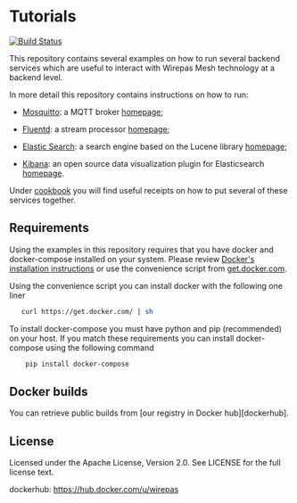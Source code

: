 # Tutorials

[![Build Status](https://travis-ci.com/wirepas/tutorials.svg?branch=master)](https://travis-ci.com/wirepas/tutorials)

This repository contains several examples on how to run several backend
services which are useful to interact with Wirepas Mesh technology
at a backend level.

In more detail this repository contains instructions on how to run:

- [Mosquitto](https://github.com/wirepas/tutorials/tree/master/mosquitto): a MQTT broker  [homepage](https://mosquitto.org/);

- [Fluentd](https://github.com/wirepas/tutorials/tree/master/fluentd): a stream processor [homepage](https://www.fluentd.org/);

- [Elastic Search](https://github.com/wirepas/tutorials/tree/master/elastic_search): a search engine based on the Lucene library [homepage](https://www.elastic.co/products/elasticsearch);

- [Kibana](https://github.com/wirepas/tutorials/tree/master/elastic_search): an open source data visualization plugin for Elasticsearch [homepage](https://www.elastic.co/products/kibana).

Under [cookbook](https://github.com/wirepas/tutorials/tree/master/cookbook)
you will find useful receipts on how to put several of these services together.

## Requirements

Using the examples in this repository requires that you have docker and
docker-compose installed on your system. Please review
[Docker's installation instructions](https://docs.docker.com/install/)
or use the convenience script from [get.docker.com](https://get.docker.com>).

Using the convenience script you can install docker with the following one liner

```bash
   curl https://get.docker.com/ | sh
```

To install docker-compose you must have python and pip (recommended)
on your host. If you match these requirements you can
install docker-compose using the following command

```bash
    pip install docker-compose
```

## Docker builds

You can retrieve public builds from [our registry in Docker hub][dockerhub].


## License

Licensed under the Apache License, Version 2.0. See LICENSE for the full license text.

dockerhub: https://hub.docker.com/u/wirepas
